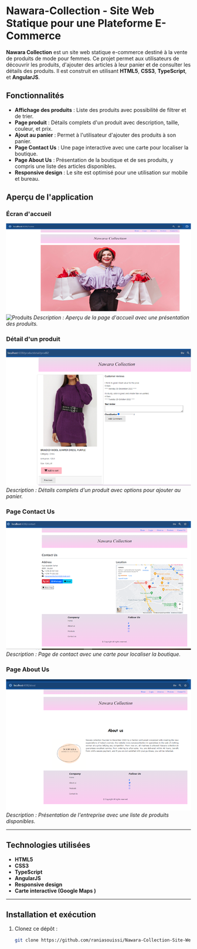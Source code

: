 # Nawara-Collection - Site Web Statique pour une Plateforme E-Commerce

**Nawara Collection** est un site web statique e-commerce destiné à la vente de produits de mode pour femmes. Ce projet permet aux utilisateurs de découvrir les produits, d'ajouter des articles à leur panier et de consulter les détails des produits. Il est construit en utilisant **HTML5**, **CSS3**, **TypeScript**, et **AngularJS**.

## Fonctionnalités

- **Affichage des produits** : Liste des produits avec possibilité de filtrer et de trier.
- **Page produit** : Détails complets d'un produit avec description, taille, couleur, et prix.
- **Ajout au panier** : Permet à l'utilisateur d'ajouter des produits à son panier.
- **Page Contact Us** : Une page interactive avec une carte pour localiser la boutique.
- **Page About Us** : Présentation de la boutique et de ses produits, y compris une liste des articles disponibles.
- **Responsive design** : Le site est optimisé pour une utilisation sur mobile et bureau.

## Aperçu de l'application

### Écran d'accueil
![Écran d'accueil](./src/assets/images/home.png) 
![Produits](./src/assets/images/products.png) 
*Description : Aperçu de la page d'accueil avec une présentation des produits.*

### Détail d'un produit
![Détails produit](./src/assets/images/detpro.png)  
*Description : Détails complets d'un produit avec options pour ajouter au panier.*

### Page Contact Us
![Contact Us](./src/assets/images/contact.png)  
*Description : Page de contact avec une carte pour localiser la boutique.*

### Page About Us
![About Us](./src/assets/images/about.png)  
*Description : Présentation de l'entreprise avec une liste de produits disponibles.*

---

## Technologies utilisées
- **HTML5**
- **CSS3**
- **TypeScript**
- **AngularJS**  
- **Responsive design**
- **Carte interactive (Google Maps )**

---

## Installation et exécution

1. Clonez ce dépôt :
   ```bash
   git clone https://github.com/raniasouissi/Nawara-Collection-Site-Web-Statique-pour-une-Plateforme-E-Commerce.git

